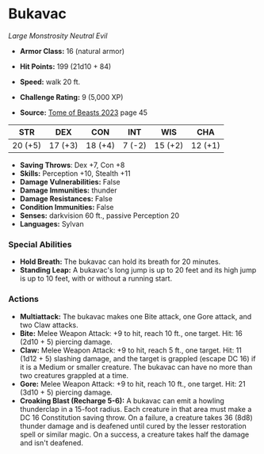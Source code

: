 # Bukavac

*Large* *Monstrosity* *Neutral Evil*

- **Armor Class:** 16 (natural armor)
- **Hit Points:** 199 (21d10 + 84)
- **Speed:** walk 20 ft.

- **Challenge Rating:** 9 (5,000 XP)
- **Source:** [Tome of Beasts 2023](https://koboldpress.com/kpstore/product/tome-of-beasts-1-2023-edition/) page 45

| STR | DEX | CON | INT | WIS | CHA |
| --- | --- | --- | --- | --- | --- |
| 20 (+5) | 17 (+3) | 18 (+4) | 7 (-2) | 15 (+2) | 12 (+1) |

- **Saving Throws**: Dex +7, Con +8
- **Skills:** Perception +10, Stealth +11
- **Damage Vulnerabilities:** False
- **Damage Immunities:** thunder
- **Damage Resistances:** False
- **Condition Immunities:** False
- **Senses:** darkvision 60 ft., passive Perception 20
- **Languages:** Sylvan

### Special Abilities

- **Hold Breath:** The bukavac can hold its breath for 20 minutes.
- **Standing Leap:** A bukavac's long jump is up to 20 feet and its high jump is up to 10 feet, with or without a running start.

### Actions

- **Multiattack:** The bukavac makes one Bite attack, one Gore attack, and two Claw attacks.
- **Bite:** Melee Weapon Attack: +9 to hit, reach 10 ft., one target. Hit: 16 (2d10 + 5) piercing damage.
- **Claw:** Melee Weapon Attack: +9 to hit, reach 5 ft., one target. Hit: 11 (1d12 + 5) slashing damage, and the target is grappled (escape DC 16) if it is a Medium or smaller creature. The bukavac can have no more than two creatures grappled at a time.
- **Gore:** Melee Weapon Attack: +9 to hit, reach 10 ft., one target. Hit: 21 (3d10 + 5) piercing damage.
- **Croaking Blast (Recharge 5-6):** A bukavac can emit a howling thunderclap in a 15-foot radius. Each creature in that area must make a DC 16 Constitution saving throw. On a failure, a creature takes 36 (8d8) thunder damage and is deafened until cured by the lesser restoration spell or similar magic. On a success, a creature takes half the damage and isn't deafened.
